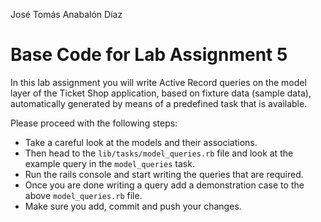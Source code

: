 José Tomás Anabalón Díaz

# Base Code for Lab Assignment 5

In this lab assignment you will write Active Record queries on the model layer 
of the Ticket Shop application, based on fixture data (sample data), automatically 
generated by means of a predefined task that is available. 

Please proceed with the following steps:

* Take a careful look at the models and their associations.
* Then head to the `lib/tasks/model_queries.rb` file and look at the 
  example query in the `model_queries` task.
* Run the rails console and start writing the queries that are required.
* Once you are done writing a query add a demonstration case to the 
  above `model_queries.rb` file.
* Make sure you add, commit and push your changes.

